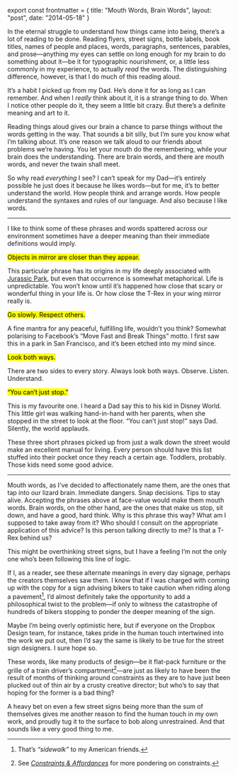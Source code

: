 export const frontmatter = {
title: "Mouth Words, Brain Words",
layout: "post",
date: "2014-05-18"
}



In the eternal struggle to understand how things came into being, there’s a lot
of reading to be done. Reading flyers, street signs, bottle labels, book titles,
names of people and places, words, paragraphs, sentences, parables, and
prose—anything my eyes can settle on long enough for my brain to do something
about it—be it for typographic nourishment, or, a little less commonly in my
experience, to actually _read_ the words. The distinguishing difference,
however, is that I do much of this reading aloud.

It’s a habit I picked up from my Dad. He’s done it for as long as I can
remember. And when I _really_ think about it, it is a strange thing to do. When
I notice other people do it, they seem a little bit crazy. But there’s a
definite meaning and art to it.

Reading things aloud gives our brain a chance to parse things without the words
getting in the way. That sounds a bit silly, but I’m sure you know what I’m
talking about. It’s one reason we talk aloud to our friends about problems we’re
having. You let your mouth do the remembering, while your brain does the
understanding. There are brain words, and there are mouth words, and never the
twain shall meet.

So why read _everything_ I see? I can’t speak for my Dad—it’s entirely possible
he just does it because he likes words—but for me, it’s to better understand the
world. How people think and arrange words. How people understand the syntaxes
and rules of our language. And also because I like words.

---

I like to think some of these phrases and words spattered across our environment
sometimes have a deeper meaning than their immediate definitions would imply.

<p class="gamma promo"><mark>Objects in mirror are closer than they
appear.</mark></p>

This particular phrase has its origins in my life deeply associated with
[Jurassic
Park](http://i283.photobucket.com/albums/kk316/LoneWolf19/Ford%20Ranger/Objects_in_mirror.jpg),
but even that occurrence is somewhat metaphorical. Life is unpredictable. You
won’t know until it’s happened how close that scary or wonderful thing in your
life is. Or how close the T-Rex in your wing mirror really is.

<p class="gamma promo"><mark>Go slowly. Respect others.</mark></p>

A fine mantra for any peaceful, fulfilling life, wouldn’t you think? Somewhat
polarising to Facebook’s “Move Fast and Break Things” motto. I first saw this in
a park in San Francisco, and it’s been etched into my mind since.

<p class="gamma promo"><mark>Look both ways.</mark></p>

There are two sides to every story. Always look both ways. Observe. Listen.
Understand.

<p class="gamma promo"><mark>“You can’t just stop.”</mark></p>

This is my favourite one. I heard a Dad say this to his kid in Disney World.
This little girl was walking hand-in-hand with her parents, when she stopped in
the street to look at the floor. “You can’t just stop!” says Dad. Silently, the
world applauds.

These three short phrases picked up from just a walk down the street would make
an excellent manual for living. Every person should have this list stuffed into
their pocket once they reach a certain age. Toddlers, probably. Those kids need
some good advice.

---

Mouth words, as I’ve decided to affectionately name them, are the ones that tap
into our lizard brain. Immediate dangers. Snap decisions. Tips to stay alive.
Accepting the phrases above at face-value would make them mouth words. Brain
words, on the other hand, are the ones that make us stop, sit down, and have a
good, hard think. Why is this phrase this way? What am I supposed to take away
from it? Who should I consult on the appropriate application of this advice? Is
this person talking directly to me? Is that a T-Rex behind us?

This might be overthinking street signs, but I have a feeling I’m not the only
one who’s been following this line of logic.

If I, as a reader, see these alternate meanings in every day signage, perhaps
the creators themselves saw them. I know that if I was charged with coming up
with the copy for a sign advising bikers to take caution when riding along a
pavement[^1], I’d almost definitely take the opportunity to add a philosophical
twist to the problem—if only to witness the catastrophe of hundreds of bikers
stopping to ponder the deeper meaning of the sign.

Maybe I’m being overly optimistic here, but if everyone on the Dropbox Design
team, for instance, takes pride in the human touch intertwined into the work we
put out, then I’d say the same is likely to be true for the street sign
designers. I sure hope so.

These words, like many products of design—be it flat-pack furniture or the
grille of a train driver’s compartment[^2]—are just as likely to have been the
result of months of thinking around constraints as they are to have just been
plucked out of thin air by a crusty creative director; but who’s to say that
hoping for the former is a bad thing?

A heavy bet on even a few street signs being more than the sum of themselves
gives me another reason to find the human touch in my own work, and proudly tug
it to the surface to bob along unrestrained. And that sounds like a very good
thing to me.

[^1]: That’s _“sidewalk”_ to my American friends.
[^2]: See [*Constraints & Affordances*](/2012/06/11/constraints-affordances/)
      for more pondering on constraints.
